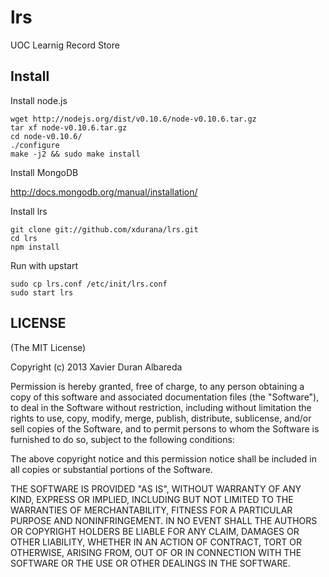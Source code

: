 # lrs

UOC Learnig Record Store

Install
-----------

Install node.js

    wget http://nodejs.org/dist/v0.10.6/node-v0.10.6.tar.gz
    tar xf node-v0.10.6.tar.gz
    cd node-v0.10.6/
    ./configure
    make -j2 && sudo make install

Install MongoDB

  http://docs.mongodb.org/manual/installation/

Install lrs

    git clone git://github.com/xdurana/lrs.git
    cd lrs
    npm install

Run with upstart

    sudo cp lrs.conf /etc/init/lrs.conf
    sudo start lrs

## LICENSE

(The MIT License)

Copyright (c) 2013 Xavier Duran Albareda

Permission is hereby granted, free of charge, to any person obtaining a copy of this software and associated documentation files (the "Software"), to deal in the Software without restriction, including without limitation the rights to use, copy, modify, merge, publish, distribute, sublicense, and/or sell copies of the Software, and to permit persons to whom the Software is furnished to do so, subject to the following conditions:

The above copyright notice and this permission notice shall be included in all copies or substantial portions of the Software.

THE SOFTWARE IS PROVIDED "AS IS", WITHOUT WARRANTY OF ANY KIND, EXPRESS OR IMPLIED, INCLUDING BUT NOT LIMITED TO THE WARRANTIES OF MERCHANTABILITY, FITNESS FOR A PARTICULAR PURPOSE AND NONINFRINGEMENT. IN NO EVENT SHALL THE AUTHORS OR COPYRIGHT HOLDERS BE LIABLE FOR ANY CLAIM, DAMAGES OR OTHER LIABILITY, WHETHER IN AN ACTION OF CONTRACT, TORT OR OTHERWISE, ARISING FROM, OUT OF OR IN CONNECTION WITH THE SOFTWARE OR THE USE OR OTHER DEALINGS IN THE SOFTWARE.
